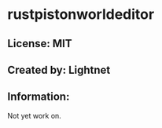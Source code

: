 # rustpistonworldeditor

## License: MIT

## Created by: Lightnet

## Information:
 Not yet work on.